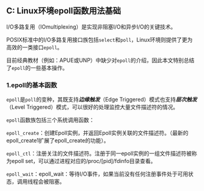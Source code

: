 ## C: Linux环境epoll函数用法基础

I/O多路复用（IOmultiplexing）是实现非阻塞I/O和异步I/O的关键技术。

POSIX标准中的I/O多路复用接口族包括`select`和`poll`，Linux环境则提供了更为高效的一类接口`epoll`。

目前经典教材（例如：APUE或UNP）中缺少对`epoll`的介绍，因此本文特别总结了`epoll`的一些基本操作。

### 1.epoll的基本函数

`epoll`是`poll`的变种，其既支持***边缘触发***（Edge Triggered）模式也支持***层次触发***（Level Triggered）模式，可以很好的处理监控大量文件描述符的情况。 

`epoll`函数族包括三个系统调用函数：

`epoll_create`：创建Epoll实例，并返回Epoll实例关联的文件描述符。（最新的epoll_create1扩展了epoll_create的功能）。

`epoll_ctl`：注册关注的文件描述符。注册于同一epoll实例的一组文件描述符被称为epoll set，可以通过进程对应的/proc/[pid]/fdinfo目录查看。

`epoll_wait`：epoll_wait：等待I/O事件，如果当前没有任何注册事件处于可用状态，调用线程会被阻塞。